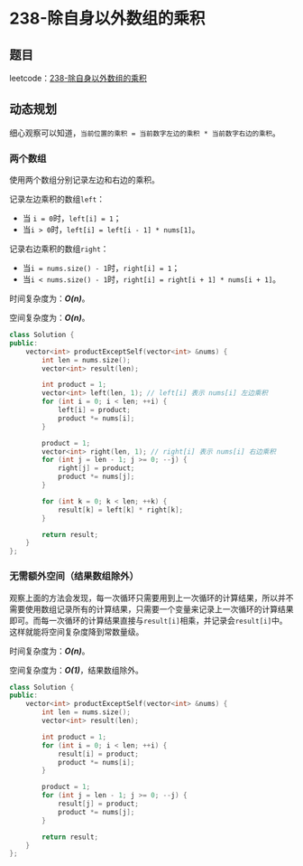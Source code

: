 # 238-除自身以外数组的乘积

## 题目

leetcode：[238-除自身以外数组的乘积](https://leetcode-cn.com/problems/product-of-array-except-self/)

## 动态规划

细心观察可以知道，`当前位置的乘积 = 当前数字左边的乘积 * 当前数字右边的乘积`。

### 两个数组

使用两个数组分别记录左边和右边的乘积。

记录左边乘积的数组`left`：

- 当 `i = 0`时，`left[i] = 1`；
- 当`i > 0`时，`left[i] = left[i - 1] * nums[1]`。

记录右边乘积的数组`right`：

- 当`i = nums.size() - 1`时，`right[i] = 1`；
- 当`i < nums.size() - 1`时，`right[i] = right[i + 1] * nums[i + 1]`。

时间复杂度为：***O(n)***。

空间复杂度为：***O(n)***。

```c++
class Solution {
public:
    vector<int> productExceptSelf(vector<int> &nums) {
        int len = nums.size();
        vector<int> result(len);

        int product = 1;
        vector<int> left(len, 1); // left[i] 表示 nums[i] 左边乘积
        for (int i = 0; i < len; ++i) {
            left[i] = product;
            product *= nums[i];
        }

        product = 1;
        vector<int> right(len, 1); // right[i] 表示 nums[i] 右边乘积
        for (int j = len - 1; j >= 0; --j) {
            right[j] = product;
            product *= nums[j];
        }

        for (int k = 0; k < len; ++k) {
            result[k] = left[k] * right[k];
        }

        return result;
    }
};
```

### 无需额外空间（结果数组除外）

观察上面的方法会发现，每一次循环只需要用到上一次循环的计算结果，所以并不需要使用数组记录所有的计算结果，只需要一个变量来记录上一次循环的计算结果即可。而每一次循环的计算结果直接与`result[i]`相乘，并记录会`result[i]`中。这样就能将空间复杂度降到常数量级。

时间复杂度为：***O(n)***。

空间复杂度为：***O(1)***，结果数组除外。

```c++
class Solution {
public:
    vector<int> productExceptSelf(vector<int> &nums) {
        int len = nums.size();
        vector<int> result(len);

        int product = 1;
        for (int i = 0; i < len; ++i) {
            result[i] = product;
            product *= nums[i];
        }

        product = 1;
        for (int j = len - 1; j >= 0; --j) {
            result[j] = product;
            product *= nums[j];
        }

        return result;
    }
};
```

